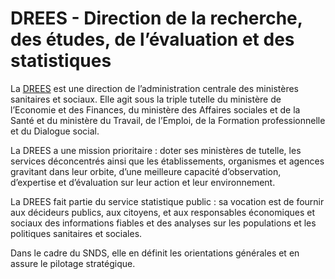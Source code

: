 # DREES - Direction de la recherche, des études, de l’évaluation et des statistiques
<!-- SPDX-License-Identifier: MPL-2.0 -->

La [DREES](https://drees.solidarites-sante.gouv.fr/etudes-et-statistiques/) est une direction de l’administration centrale des ministères sanitaires et sociaux. Elle agit sous la triple tutelle du ministère de l’Economie et des Finances, du ministère des Affaires sociales et de la Santé et du ministère du Travail, de l’Emploi, de la Formation professionnelle et du Dialogue social.

La DREES a une mission prioritaire : doter ses ministères de tutelle, les services déconcentrés ainsi que les établissements, organismes et agences gravitant dans leur orbite, d’une meilleure capacité d’observation, d’expertise et d’évaluation sur leur action et leur environnement.

La DREES fait partie du service statistique public : sa vocation est de fournir aux décideurs publics, aux citoyens, et aux responsables économiques et sociaux des informations fiables et des analyses sur les populations et les politiques sanitaires et sociales.

Dans le cadre du SNDS, elle en définit les orientations générales et en assure le pilotage stratégique.
